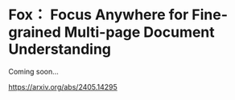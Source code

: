 # Fox： Focus Anywhere for Fine-grained Multi-page Document Understanding

Coming soon...

https://arxiv.org/abs/2405.14295
